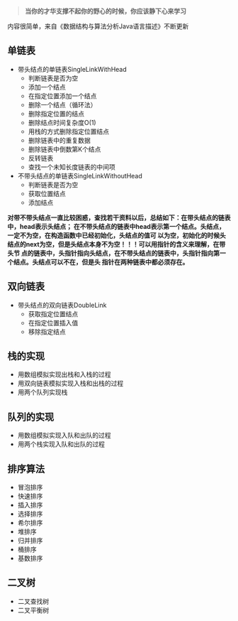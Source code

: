 
> **当你的才华支撑不起你的野心的时候，你应该静下心来学习**

内容很简单，来自《数据结构与算法分析Java语言描述》不断更新
## 单链表
- 带头结点的单链表SingleLinkWithHead
    - 判断链表是否为空
    -  添加一个结点
    -  在指定位置添加一个结点
     - 删除一个结点（循环法）
     - 删除指定位置的结点
     - 删除结点时间复杂度O(1)
     - 用栈的方式删除指定位置结点
     - 删除链表中的重复数据
     - 删除链表中倒数第K个结点
     - 反转链表
     - 查找一个未知长度链表的中间项
 - 不带头结点的单链表SingleLinkWithoutHead
    - 判断链表是否为空
    -  获取位置结点
    -  添加结点
    
 **对带不带头结点一直比较困惑，查找若干资料以后，总结如下：在带头结点的链表中，head表示头结点；
在不带头结点的链表中head表示第一个结点。头结点，一定不为空，在构造函数中已经初始化，头结点的值可
以为空，初始化的时候头结点的next为空，但是头结点本身不为空！！！可以用指针的含义来理解，在带头节
点的链表中，头指针指向头结点，在不带头结点的链表中，头指针指向第一个结点。头结点可以不在，但是头
指针在两种链表中都必须存在。**

## 双向链表
- 带头结点的双向链表DoubleLink
    - 获取指定位置结点
    -  在指定位置插入值
    -  移除指定结点

## 栈的实现
- 用数组模拟实现出栈和入栈的过程
- 用双向链表模拟实现入栈和出栈的过程    
- 用两个队列实现栈

## 队列的实现
- 用数组模拟实现入队和出队的过程
- 用两个栈实现入队和出队的过程

## 排序算法
- 冒泡排序
- 快速排序
- 插入排序
- 选择排序
- 希尔排序
- 堆排序
- 归并排序
- 桶排序
- 基数排序

## 二叉树
- 二叉查找树
- 二叉平衡树